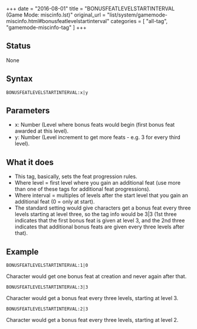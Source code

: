 +++
date = "2016-08-01"
title = "BONUSFEATLEVELSTARTINTERVAL (Game Mode: miscinfo.lst)"
original_url = "list/system/gamemode-miscinfo.html#bonusfeatlevelstartinterval"
categories = [ "all-tag", "gamemode-miscinfo-tag" ]
+++

## Status

None

## Syntax

`BONUSFEATLEVELSTARTINTERVAL:x|y`

## Parameters

-   x: Number (Level where bonus feats would begin
    (first bonus feat awarded at this level).
-   y: Number (Level increment to get more feats - e.g.
    3 for every third level).



What it does
------------

-   This tag, basically, sets the feat progression rules.
-   Where level = first level where you gain an additional feat (use
    more than one of these tags for additional feat progressions).
-   Where interval = multiples of levels after the start level that you
    gain an additional feat (0 = only at start).
-   The standard setting would give characters get a bonus feat every
    three levels starting at level three, so the tag info would be 3|3
    (1st three indicates that the first bonus feat is given at level 3,
    and the 2nd three indicates that additional bonus feats are given
    every three levels after that).

Example
-------

`BONUSFEATLEVELSTARTINTERVAL:1|0`

Character would get one bonus feat at creation and never again after
that.

`BONUSFEATLEVELSTARTINTERVAL:3|3`

Character would get a bonus feat every three levels, starting at level
3.

`BONUSFEATLEVELSTARTINTERVAL:2|3`

Character would get a bonus feat every three levels, starting at level
2.

